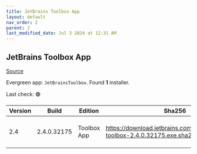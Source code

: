 ```yaml
---
title: JetBrains Toolbox App
layout: default
nav_order: 2
parent: J
last_modified_date: Jul 3 2024 at 12:31 AM
---
```


## JetBrains Toolbox App

[Source](https://www.jetbrains.com/toolbox-app/)

Evergreen app: `JetBrainsToolbox`. Found **1** installer.

Last check: 🟢

| Version | Build       | Edition     | Sha256                                                                          | Date     | Size     | Type | URI                                                                                                                                                  |
| ------- | ----------- | ----------- | ------------------------------------------------------------------------------- | -------- | -------- | ---- | ---------------------------------------------------------------------------------------------------------------------------------------------------- |
| 2.4     | 2.4.0.32175 | Toolbox App | https://download.jetbrains.com/toolbox/jetbrains-toolbox-2.4.0.32175.exe.sha256 | 2/7/2024 | 76864968 | exe  | [https://download.jetbrains.com/toolbox/jetbrains-toolbox-2.4.0.32175.exe](https://download.jetbrains.com/toolbox/jetbrains-toolbox-2.4.0.32175.exe) |
